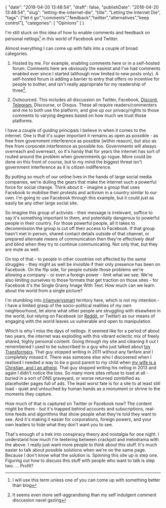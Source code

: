 {
    "date": "2018-04-20 13:48:54",
    "draft": false,
    "publishDate": "2018-04-20 13:48:54",
    "slug": "letting-the-internet-die",
    "title": "Letting the Internet Die",
    "tags": ["let it go","comments","feedback","twitter","alternatives","keep control"],
    "categories": [
        "Opinions"
    ]
}

I'm still stuck on this idea of how to enable comments and feedback on personal netlogs[^netlog] in this world of Facebook and Twitter.

Almost everything I can come up with falls into a couple of broad categories.

1.  Hosted by me. For example, enabling comments here or in a self-hosted forum. Comments here are obviously the easiest and I've had comments enabled ever since I started (although now limited to new posts only). A self-hosted forum is adding a barrier to entry that offers no incentive for people to bother, and isn't really appropriate for my readership of three[^navel]. 

2.  Outsourced. This includes all discussion on Twitter, Facebook, [Discord](https://discord.gg/MdRrxQC), [Telegram](https://t.me/TheGeekorium), Discourse, or Disqus. These all require readers/commenters and me to both use the platform, and give up our privacy/rights to those comments to varying degrees based on how much we trust those platforms.

I have a couple of guiding principals I believe in when it comes to the internet. One is that it's super important it remains as open as possible - as free from government interference as possible (within reason), but also as free from corporate interference as possible too. Governments will always overreach and overreact, so it's handy that for years the internet has sort of routed around the problem when governments go rogue. More could be done on this front of course, but to my mind the biggest threat isn't government interference as it is citizen indifference.

By putting so much of our online lives in the hands of large social media companies, we're dulling the gears that make the internet such a powerful force for social change. Think about it - imagine a group that uses Facebook to mobilise their protests and activism in a country similar to our own. I'm going to use Facebook through this example, but it could just as easily be any other large social site.

So imagine this group of activists - their message is irrelevant, suffice to say it's something important to them, and potentially dangerous to powerful people in their country. For those powerful people, all it takes to decommission the group is cut off their access to Facebook. If that group hasn't met in person, shared contact details outside of that channel, or prepared alternate means of communication then they're effectively deaf and blind when they try to continue communicating. Not only that, but they are mute as well.

On top of that - to people in other countries not affected by the same struggles - they might as well be invisible if their only presence has been on Facebook. On the flip side, for people outside those problems we're allowing a company - or even a foreign power - limit what we see. We're also limiting ourselves to those formats that get traction on those sites - for Facebook it's the Single Grainy Image With Text. How much can we learn about the world from a single picture?

I'm stumbling into [/r/iamverysmart](//reddit.com/r/iamverysmart) territory here, which is not my intention - I have a limited grasp of the socio-political realities of my own neighbourhood, let alone what other people are struggling with elsewhere in the world, but relying on Facebook (or [Reddit](//reddit.com/user/screenbeard), or Twitter) as our means of engaging with the world leaves us vulnerable and open to manipulation.

Which is why I miss the days of netlogs. It seemed like for a period of about two years, the internet was exploding with this vibrant eclectic mix of freely shared, highly personal content. Going through my site and cleaning it out I remembered I used to be subscribed to a guy who just talked about [toy Transformers](http://www.plasticcrack.net/). That guy stopped writing in 2011 without any fanfare and I completely missed it. There was someone else who I discovered when I realised I needed a way to be a good parent to my child when [my wife is a Christian, and I an atheist](http://parentingbeyondbelief.com/blog/). That guy stopped writing his netlog in 2013 and again I didn't notice the loss. So many more sites refuse to load at all - buried in a sort of DNS graveyard, or worse returned zombified as placeholder pages full of ads. The least worst fate is for a site to at least still load - quiet and untouched by human hands as a monument or shrine to the moments they capture.

How much of that is captured on Twitter or Facebook now? The content might be there - but it's trapped behind accounts and subscriptions, real-time feeds and algorithms that show people what they're told they want to see. And it's making it easier for corporations, foreign powers, and your own leaders to hide what they don't want you to see.

That's enough of a trek into conspiracy theory and nostalgia for one night. I understand how much I'm teetering between crackpot and melodrama with the above. I really just want more people to think about this stuff. It's much easier to talk about possible solutions when we're on the same page. Because I don't know what the solution is. Spinning this site up is step one. Figuring out how to discuss this stuff with people who want to talk is step two. ... Profit?

[^netlog]:I will use this term unless one of you can come up with something better than blog
[^navel]:It seems even more self-aggrandising than my self indulgent comment discussion navel gazing
